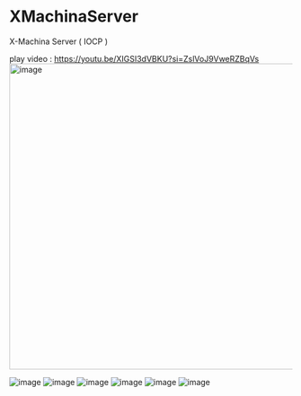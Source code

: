 # XMachinaServer

X-Machina Server ( IOCP )

play video : https://youtu.be/XIGSI3dVBKU?si=ZslVoJ9VweRZBqVs
<img width="1037" height="545" alt="image" src="https://github.com/user-attachments/assets/27169668-5bed-4fb2-a68c-323e3234e45c" />

![image](https://github.com/jmjang0110/XMachinaServer/assets/90159618/0219ca81-5678-47cf-a91a-de02d34fbdf8)
![image](https://github.com/jmjang0110/XMachinaServer/assets/90159618/9eb87d22-bab9-42bc-9919-e4d1e5c4fbb7)
![image](https://github.com/jmjang0110/XMachinaServer/assets/90159618/d85f0632-7f6c-4818-a3ce-e19a37e92dea)
![image](https://github.com/jmjang0110/XMachinaServer/assets/90159618/a543e52f-d4e3-452d-9949-ea7bbf54f25d)
![image](https://github.com/jmjang0110/XMachinaServer/assets/90159618/11517a80-f806-4e75-bd22-4d5ac9e66e00)
![image](https://github.com/jmjang0110/XMachinaServer/assets/90159618/8459c02e-519e-4506-a60c-69b276ef95e6)
